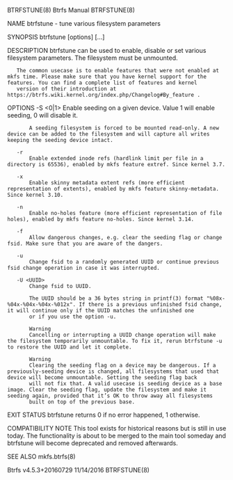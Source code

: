 BTRFSTUNE(8)                                                                                     Btrfs Manual                                                                                    BTRFSTUNE(8)



NAME
       btrfstune - tune various filesystem parameters

SYNOPSIS
       btrfstune [options] <dev> [<dev>...]

DESCRIPTION
       btrfstune can be used to enable, disable or set various filesystem parameters. The filesystem must be unmounted.

       The common usecase is to enable features that were not enabled at mkfs time. Please make sure that you have kernel support for the features. You can find a complete list of features and kernel
       version of their introduction at https://btrfs.wiki.kernel.org/index.php/Changelog#By_feature .

OPTIONS
       -S <0|1>
           Enable seeding on a given device. Value 1 will enable seeding, 0 will disable it.

           A seeding filesystem is forced to be mounted read-only. A new device can be added to the filesystem and will capture all writes keeping the seeding device intact.

       -r
           Enable extended inode refs (hardlink limit per file in a directory is 65536), enabled by mkfs feature extref. Since kernel 3.7.

       -x
           Enable skinny metadata extent refs (more efficient representation of extents), enabled by mkfs feature skinny-metadata. Since kernel 3.10.

       -n
           Enable no-holes feature (more efficient representation of file holes), enabled by mkfs feature no-holes. Since kernel 3.14.

       -f
           Allow dangerous changes, e.g. clear the seeding flag or change fsid. Make sure that you are aware of the dangers.

       -u
           Change fsid to a randomly generated UUID or continue previous fsid change operation in case it was interrupted.

       -U <UUID>
           Change fsid to UUID.

           The UUID should be a 36 bytes string in printf(3) format "%08x-%04x-%04x-%04x-%012x". If there is a previous unfinished fsid change, it will continue only if the UUID matches the unfinished one
           or if you use the option -u.

           Warning
           Cancelling or interrupting a UUID change operation will make the filesystem temporarily unmountable. To fix it, rerun btrfstune -u to restore the UUID and let it complete.

           Warning
           Clearing the seeding flag on a device may be dangerous. If a previously-seeding device is changed, all filesystems that used that device will become unmountable. Setting the seeding flag back
           will not fix that. A valid usecase is seeding device as a base image. Clear the seeding flag, update the filesystem and make it seeding again, provided that it’s OK to throw away all filesystems
           built on top of the previous base.

EXIT STATUS
       btrfstune returns 0 if no error happened, 1 otherwise.

COMPATIBILITY NOTE
       This tool exists for historical reasons but is still in use today. The functionality is about to be merged to the main tool someday and btrfstune will become deprecated and removed afterwards.

SEE ALSO
       mkfs.btrfs(8)



Btrfs v4.5.3+20160729                                                                             11/14/2016                                                                                     BTRFSTUNE(8)
